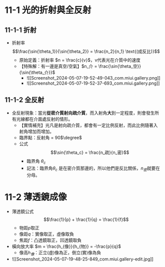 # 11-1 光的折射與全反射
## 11-1-1 折射
- 折射率 $$\frac{\sin{\theta_1}}{\sin{\theta_2}} = \frac{n_2}{n_1} \text{(成反比)}$$
	- 原始定義：折射率 $n = \frac{c}{v}$，v代表光在介質中的速度
	- 【特殊解：有一邊是真空/空氣】$n_介 = \frac{\sin{\theta_空}}{\sin{\theta_介}}$
		- ![[Screenshot_2024-05-07-19-52-49-043_com.miui.gallery.png]]
		- ![[Screenshot_2024-05-07-19-52-37-693_com.miui.gallery.png]]
## 11-1-2 全反射
- 全反射現象：當光**從密介質射向疏介質**，而入射角**大**到一定程度，則會發生所有光線都在介面處反射的情形。
	- 【實情補充】光凡是射向疏介質，都會有一定比例反射，而此比例隨著入射角增加而增加。
	- 臨界點：反射角 = 90$\degree$
	- 公式 $$\sin{\theta_c} = \frac{n_疏}{n_密}$$
		- 臨界角 $\theta_c$
		- 記法：臨界角$\theta_c$ 是在密介質那邊的，所以他們是反比關係，$n_密$就要在分母。

# 11-2 薄透鏡成像
 - 薄透鏡公式 $$\frac{1}{p} + \frac{1}{q} = \frac{1}{f}$$
	 - 物距$p$取正
	 - 像距$q$：實像取正，虛像取負
	 - 焦距$f$：凸透鏡取正，凹透鏡取負
- 橫向放大率 $m = \frac{h_{像}}{h_{物}} = -\frac{p}{q}$
	- 像高$h_像$：正立(虛)像為正，倒立(實)像為負
- ![[Screenshot_2024-05-07-19-48-25-849_com.miui.gallery-edit.jpg]]